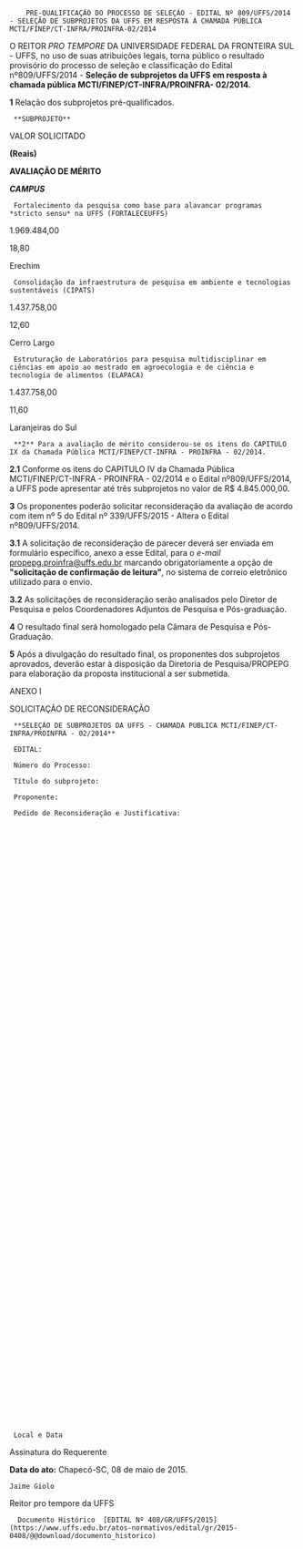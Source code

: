         PRE-QUALIFICAÇÃO DO PROCESSO DE SELEÇÃO - EDITAL Nº 809/UFFS/2014 - SELEÇÃO DE SUBPROJETOS DA UFFS EM RESPOSTA À CHAMADA PÚBLICA MCTI/FINEP/CT-INFRA/PROINFRA-02/2014  

O REITOR *PRO TEMPORE* DA UNIVERSIDADE FEDERAL DA FRONTEIRA SUL - UFFS, no uso de suas atribuições legais, torna público o resultado provisório do processo de seleção e classificação do Edital nº809/UFFS/2014 - **Seleção de subprojetos da UFFS em resposta à chamada pública MCTI/FINEP/CT-INFRA/PROINFRA- 02/2014.**

 **1** Relação dos subprojetos pré-qualificados.

     **SUBPROJETO**

   VALOR SOLICITADO

 **(Reais)**

   **AVALIAÇÃO DE MÉRITO**

   ***CAMPUS***

     Fortalecimento da pesquisa como base para alavancar programas *stricto sensu* na UFFS (FORTALECEUFFS)

    

 1.969.484,00

    

 18,80

   Erechim

     Consolidação da infraestrutura de pesquisa em ambiente e tecnologias sustentáveis (CIPATS) 

    

 1.437.758,00

    

 12,60

   Cerro Largo

     Estruturação de Laboratórios para pesquisa multidisciplinar em ciências em apoio ao mestrado em agroecologia e de ciência e tecnologia de alimentos (ELAPACA)

    

 1.437.758,00

    

 11,60

   Laranjeiras do Sul

     **2** Para a avaliação de mérito considerou-se os itens do CAPITULO IX da Chamada Pública MCTI/FINEP/CT-INFRA - PROINFRA - 02/2014.

 **2.1** Conforme os itens do CAPITULO IV da Chamada Pública MCTI/FINEP/CT-INFRA - PROINFRA - 02/2014 e o Edital nº809/UFFS/2014, a UFFS pode apresentar até três subprojetos no valor de R$ 4.845.000,00.

 **3** Os proponentes poderão solicitar reconsideração da avaliação de acordo com item nº 5 do Edital nº 339/UFFS/2015 - Altera o Edital nº809/UFFS/2014.

 **3.1** A solicitação de reconsideração de parecer deverá ser enviada em formulário específico, anexo a esse Edital, para o *e-mail* propepg.proinfra@uffs.edu.br marcando obrigatoriamente a opção de **"solicitação de confirmação de leitura"**, no sistema de correio eletrônico utilizado para o envio.

 **3.2** As solicitações de reconsideração serão analisados pelo Diretor de Pesquisa e pelos Coordenadores Adjuntos de Pesquisa e Pós-graduação.

 **4** O resultado final será homologado pela Câmara de Pesquisa e Pós-Graduação.

 **5** Após a divulgação do resultado final, os proponentes dos subprojetos aprovados, deverão estar à disposição da Diretoria de Pesquisa/PROPEPG para elaboração da proposta institucional a ser submetida.

  

 ANEXO I

 SOLICITAÇÃO DE RECONSIDERAÇÃO

     **SELEÇÃO DE SUBPROJETOS DA UFFS - CHAMADA PÚBLICA MCTI/FINEP/CT-INFRA/PROINFRA - 02/2014**

     EDITAL:

     Número do Processo:

     Título do subprojeto:

     Proponente:

     Pedido de Reconsideração e Justificativa:

  

  

  

  

  

  

  

  

  

  

  

  

  

  

  

  

  

  

  

  

  

  

  

  

  

  

  

  

  

  

  

  

  

  

  

  

  

  

     Local e Data

 Assinatura do Requerente

  

   **Data do ato:** Chapecó-SC, 08 de maio de 2015.   
 

    Jaime Giolo   
 Reitor pro tempore da UFFS 

      Documento Histórico  [EDITAL Nº 408/GR/UFFS/2015](https://www.uffs.edu.br/atos-normativos/edital/gr/2015-0408/@@download/documento_historico)     
      